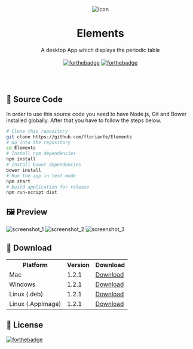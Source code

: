 <p align="center">
  <img alt="Icon" src="https://florianfe.github.io/screenshots/elements/icon.png">
  <h1 align="center">Elements</h1>
  <p align="center">A desktop App which displays the periodic table<br><br>
    <a href="http://forthebadge.com"><img alt="forthebadge" src="http://forthebadge.com/images/badges/built-with-love.svg"></a>
  <a href="http://forthebadge.com"><img alt="forthebadge" src="http://forthebadge.com/images/badges/uses-js.svg"></a>
  </p>
</p>

<br><br>

## 📝 Source Code

In order to use this source code you need to have Node.js, Git and Bower installed globally. After that you have to follow the steps below.

```bash
# Clone this repository
git clone https://github.com/florianfe/Elements
# Go into the repository
cd Elements
# Install npm dependencies
npm install
# Install bower dependencies
bower install
# Run the app in test mode
npm start
# build application for release
npm run-script dist
```


## 🖼 Preview

<img alt="screenshot_1" src="https://user-images.githubusercontent.com/19766850/88542788-480f2a00-d017-11ea-8ccf-2a93d26dd6d1.png">
<img alt="screenshot_2" src="https://user-images.githubusercontent.com/19766850/88542791-49405700-d017-11ea-9466-f429940bb01b.png">
<img alt="screenshot_3" src="https://user-images.githubusercontent.com/19766850/88544757-2a8f8f80-d01a-11ea-90c0-5cc60af53bcd.png">

## 💾 Download

<table align="center">
  <tr>
    <th>Platform</th>
    <th>Version</th>
    <th>Download</td>
  </tr>
  <tr>
    <td>Mac</td>
    <td>1.2.1</td>
    <td><a href="https://github.com/FlorianFe/Elements/releases/download/v1.2.1/Elements.dmg">Download</a></td>
  </tr>
  <tr>
    <td>Windows</td>
    <td>1.2.1</td>
    <td><a href="https://github.com/FlorianFe/Elements/releases/download/v1.2.1/Elements.exe">Download</a></td>
  </tr>
  <tr>
    <td>Linux (.deb)</td>
    <td>1.2.1</td>
    <td><a href="https://github.com/FlorianFe/Elements/releases/download/v1.2.1/Elements.deb">Download</a></td>
  </tr>
  <tr>
    <td>Linux (.AppImage)</td>
    <td>1.2.1</td>
    <td><a href="https://github.com/FlorianFe/Elements/releases/download/v1.2.1/Elements.AppImage">Download</a></td>
  </tr>
</table>

## 📖 License
[![forthebadge](http://forthebadge.com/images/badges/cc-0.svg)](https://creativecommons.org/publicdomain/zero/1.0/)
